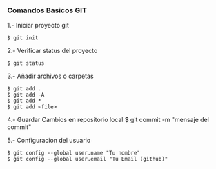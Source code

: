 ### Comandos Basicos GIT

1.- Iniciar proyecto git

    $ git init 

2.- Verificar status del proyecto

    $ git status

3.- Añadir archivos o carpetas

    $ git add .
    $ git add -A
    $ git add *
    $ git add <file>

4.- Guardar Cambios en repositorio local
    $ git commit -m "mensaje del commit"


5.- Configuracion del usuario

    $ git config --global user.name "Tu nombre"
    $ git config --global user.email "Tu Email (github)"